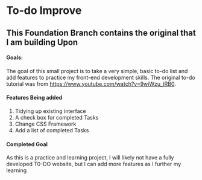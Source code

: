# To-do Improve

## This Foundation Branch contains the original that I am building Upon

#### Goals:
The goal of this small project is to take a very simple, basic to-do list and add features to practice my front-end development skills.
The original to-do tutorial was from https://www.youtube.com/watch?v=9wiWzu_tRB0.

#### Features Being added
1. Tidying up existing interface
2. A check box for completed Tasks
3. Change CSS Framework
4. Add a list of completed Tasks

#### Completed Goal
As this is a practice and learning project, I will likely not have a fully developed T0-DO website, but I can add more features as I further my learning
